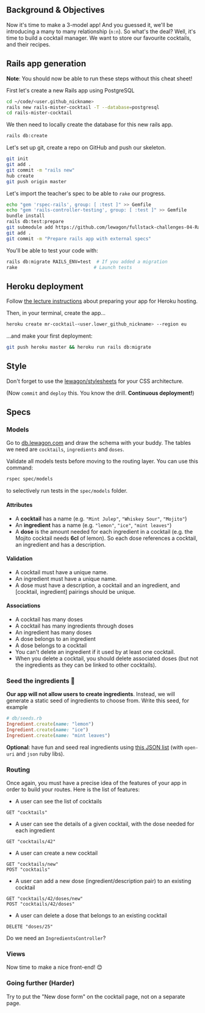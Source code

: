 ## Background & Objectives

Now it's time to make a 3-model app! And you guessed it, we'll be introducing a many to
many relationship (`n:n`). So what's the deal? Well, it's time to build a cocktail
manager. We want to store our favourite cocktails, and their recipes.

## Rails app generation

**Note**: You should now be able to run these steps without this cheat sheet!

First let's create a new Rails app using PostgreSQL

```bash
cd ~/code/<user.github_nickname>
rails new rails-mister-cocktail -T --database=postgresql
cd rails-mister-cocktail
```

We then need to locally create the database for this new rails app.

```bash
rails db:create
```

Let's set up git, create a repo on GitHub and push our skeleton.

```bash
git init
git add .
git commit -m "rails new"
hub create
git push origin master
```

Let's import the teacher's spec to be able to `rake` our progress.

```bash
echo "gem 'rspec-rails', group: [ :test ]" >> Gemfile
echo "gem 'rails-controller-testing', group: [ :test ]" >> Gemfile
bundle install
rails db:test:prepare
git submodule add https://github.com/lewagon/fullstack-challenges-04-Rails-mister-cocktail-specs.git spec
git add .
git commit -m "Prepare rails app with external specs"
```

You'll be able to test your code with:

```bash
rails db:migrate RAILS_ENV=test  # If you added a migration
rake                            # Launch tests
```

## Heroku deployment

Follow [the lecture instructions](https://karr.lewagon.org/lectures/rails/04-hosting-deployment/#/1/12) about preparing your app for Heroku hosting.

Then, in your terminal, create the app...

```bash
heroku create mr-cocktail-<user.lower_github_nickname> --region eu
```

...and make your first deployment:

```bash
git push heroku master && heroku run rails db:migrate
```

## Style

Don't forget to use the [lewagon/stylesheets](https://github.com/lewagon/rails-stylesheets)
for your CSS architecture.

(Now `commit` and `deploy` this. You know the drill. **Continuous deployment!**)

## Specs

### Models

Go to [db.lewagon.com](http://db.lewagon.com) and draw the schema with your buddy. The tables
we need are `cocktails`, `ingredients` and `doses`.

Validate all models tests before moving to the routing layer. You can use this command:

```bash
rspec spec/models
```

to selectively run tests in the `spec/models` folder.

#### Attributes

- A **cocktail** has a name (e.g. `"Mint Julep"`, `"Whiskey Sour"`, `"Mojito"`)
- An **ingredient** has a name (e.g. `"lemon"`, `"ice"`, `"mint leaves"`)
- A **dose** is the amount needed for each ingredient in a cocktail (e.g. the Mojito cocktail needs **6cl** of lemon). So each dose references a cocktail, an ingredient and has a description.

#### Validation

- A cocktail must have a unique name.
- An ingredient must have a unique name.
- A dose must have a description, a cocktail and an ingredient, and [cocktail, ingredient] pairings should be unique.

#### Associations

- A cocktail has many doses
- A cocktail has many ingredients through doses
- An ingredient has many doses
- A dose belongs to an ingredient
- A dose belongs to a cocktail
- You can't delete an ingredient if it used by at least one cocktail.
- When you delete a cocktail, you should delete associated doses (but not the ingredients as they can be linked to other cocktails).

### Seed the ingredients 🍋

**Our app will not allow users to create ingredients**.
Instead, we will generate a static seed of ingredients to choose from.
Write this seed, for example

```ruby
# db/seeds.rb
Ingredient.create(name: "lemon")
Ingredient.create(name: "ice")
Ingredient.create(name: "mint leaves")
```

**Optional**: have fun and seed real ingredients using [this JSON list](http://www.thecocktaildb.com/api/json/v1/1/list.php?i=list) (with `open-uri` and `json` ruby libs).

### Routing

Once again, you must have a precise idea of the features of your app in order to build your routes. Here is the list of features:

- A user can see the list of cocktails

```
GET "cocktails"
```

- A user can see the details of a given cocktail, with the dose needed for each ingredient

```
GET "cocktails/42"
```

- A user can create a new cocktail

```
GET "cocktails/new"
POST "cocktails"
```

- A user can add a new dose (ingredient/description pair) to an existing cocktail

```
GET "cocktails/42/doses/new"
POST "cocktails/42/doses"
```

- A user can delete a dose that belongs to an existing cocktail

```
DELETE "doses/25"
```

Do we need an `IngredientsController`?

### Views

Now time to make a nice front-end! 😊

### Going further (Harder)

Try to put the "New dose form" on the cocktail page, not on a separate page.
